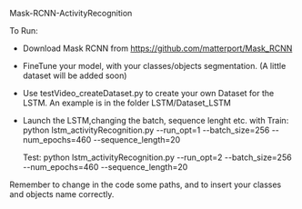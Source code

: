 Mask-RCNN-ActivityRecognition

To Run:

- Download Mask RCNN from https://github.com/matterport/Mask_RCNN
- FineTune your model, with your classes/objects segmentation. (A little dataset will be added soon)
- Use testVideo_createDataset.py to create your own Dataset for the LSTM. An example is in the folder LSTM/Dataset_LSTM
- Launch the LSTM,changing the batch, sequence lenght etc. with 
	Train: python lstm_activityRecognition.py --run_opt=1 --batch_size=256 --num_epochs=460 --sequence_length=20

	Test: python lstm_activityRecognition.py --run_opt=2 --batch_size=256 --num_epochs=460 --sequence_length=20

Remember to change in the code some paths, and to insert your classes and objects name correctly. 


